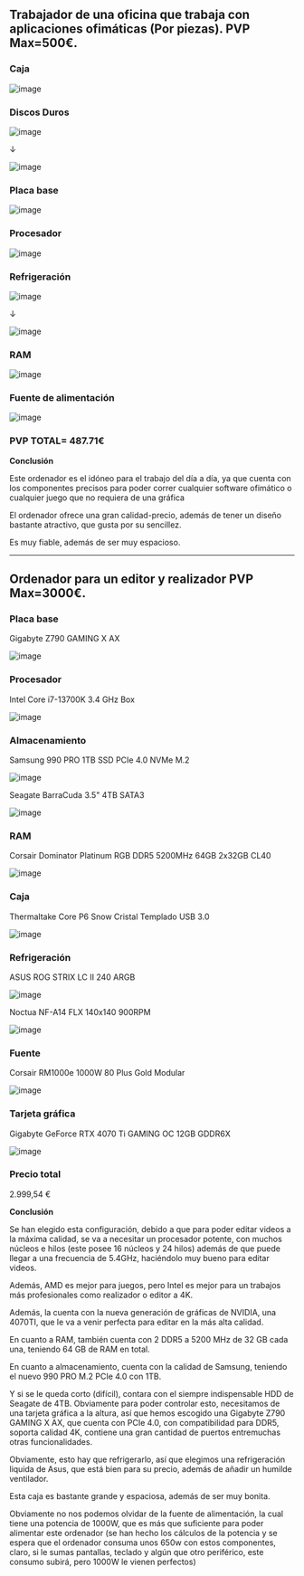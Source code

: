 ## Trabajador de una oficina que trabaja con aplicaciones ofimáticas (Por piezas).  PVP Max=500€.

### Caja

![image](https://github.com/user-attachments/assets/30ffb075-0356-44f9-8d50-0791366fdcce)

### Discos Duros

![image](https://github.com/user-attachments/assets/a1b7af73-4326-42a5-9c27-a665338058af)

↓

![image](https://github.com/user-attachments/assets/684e267b-8758-47a4-9a4d-2955f98f8418)

### Placa base

![image](https://github.com/user-attachments/assets/e7f22a8e-0c81-4e5a-9fc1-cc2bc626aab9)

### Procesador

![image](https://github.com/user-attachments/assets/2bd3f13c-3a8d-470a-8f30-7170be0a48e1)

### Refrigeración

![image](https://github.com/user-attachments/assets/eb1d1296-72b3-4b86-b189-71c494278f47)

↓

![image](https://github.com/user-attachments/assets/7fe67607-87d9-4702-8aab-76f0c3f396f1)

### RAM

![image](https://github.com/user-attachments/assets/2ef8b15e-420c-4d31-9624-7ffc10b65dda)

### Fuente de alimentación

![image](https://github.com/user-attachments/assets/36581acb-45e9-4e20-b6f4-c3dbe0df5be1)

### PVP TOTAL= 487.71€

**Conclusión**

Este ordenador es el idóneo para el trabajo del día a día, ya que cuenta con los componentes precisos para poder correr cualquier software ofimático o cualquier juego que no requiera de una gráfica 

El ordenador ofrece una gran calidad-precio, además de tener un diseño bastante atractivo, que gusta por su sencillez. 

Es muy fiable, además de ser muy espacioso.

---

## Ordenador para un editor y realizador PVP Max=3000€. 

### Placa base
Gigabyte Z790 GAMING X AX

![image](https://github.com/user-attachments/assets/28f5c5aa-b4a5-4c33-8687-d43f08a4e376)


### Procesador
Intel Core i7-13700K 3.4 GHz Box

![image](https://github.com/user-attachments/assets/d923fa60-122d-4ac5-92dd-ee15a821a581)

### Almacenamiento

Samsung 990 PRO 1TB SSD PCIe 4.0 NVMe M.2


![image](https://github.com/user-attachments/assets/f3c1b7a7-29b9-4030-832e-68cd709eaad3)

Seagate BarraCuda 3.5" 4TB SATA3

![image](https://github.com/user-attachments/assets/be0fd0fd-15a6-4f2b-9e10-a6615e281e54)


### RAM

Corsair Dominator Platinum RGB DDR5 5200MHz 64GB 2x32GB CL40

![image](https://github.com/user-attachments/assets/dfeef227-7d84-4e73-b122-685a20a41abe)

### Caja 

Thermaltake Core P6 Snow Cristal Templado USB 3.0

![image](https://github.com/user-attachments/assets/2fba4e7c-c375-4c26-a543-c819f62065b8)

### Refrigeración

ASUS ROG STRIX LC II 240 ARGB 

![image](https://github.com/user-attachments/assets/57031d81-8c2f-410d-98d4-26d08513d772)

Noctua NF-A14 FLX 140x140 900RPM

![image](https://github.com/user-attachments/assets/f93db42a-4051-48c8-ad2a-9be203e3fff5)

### Fuente

Corsair RM1000e 1000W 80 Plus Gold Modular

![image](https://github.com/user-attachments/assets/4c26847f-0d4d-41ad-b5a3-d725dd6b4191)

### Tarjeta gráfica

Gigabyte GeForce RTX 4070 Ti GAMING OC 12GB GDDR6X

![image](https://github.com/user-attachments/assets/ebf11179-18f6-4724-b482-78bb01320689)

### Precio total 

2.999,54 € 

**Conclusión**

Se han elegido esta configuración, debido a que para poder editar videos a la máxima calidad, se va a necesitar un procesador potente, con muchos núcleos e hilos (este posee 16 núcleos y 24 hilos) además de que puede llegar a una frecuencia de 5.4GHz, haciéndolo muy bueno para editar videos. 

Además, AMD es mejor para juegos, pero Intel es mejor para un trabajos más profesionales como realizador o editor a 4K.

Además, la cuenta con la nueva generación de gráficas de NVIDIA, una 4070TI, que le va a venir perfecta para editar en la más alta calidad.

En cuanto a RAM, también cuenta con 2 DDR5 a 5200 MHz de 32 GB cada una, teniendo 64 GB de RAM en total. 

En cuanto a almacenamiento, cuenta con la calidad de Samsung, teniendo el nuevo 990 PRO M.2 PCIe 4.0 con 1TB. 

Y si se le queda corto  (difícil), contara con el siempre indispensable HDD de Seagate de 4TB. 
Obviamente para poder controlar esto, necesitamos de una tarjeta gráfica a la altura, así que hemos escogido una Gigabyte Z790 GAMING X AX, que cuenta con PCIe 4.0, con compatibilidad para DDR5, soporta calidad 4K, contiene una gran cantidad de puertos entremuchas otras funcionalidades. 

Obviamente, esto hay que refrigerarlo, así que elegimos una refrigeración liquida de Asus, que está bien para su precio, además de añadir un humilde ventilador. 

Esta caja es bastante grande y espaciosa, además de ser muy bonita. 

Obviamente no nos podemos olvidar de la fuente de alimentación, la cual tiene una potencia de 1000W, que es más que suficiente para poder alimentar este ordenador (se han hecho los cálculos de la potencia y se espera que el ordenador consuma unos 650w con estos componentes, claro, si le sumas pantallas, teclado y algún que otro periférico, este consumo subirá, pero 1000W le vienen perfectos)













































